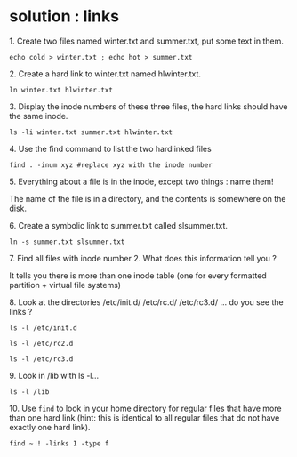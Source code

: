 # solution : links

1\. Create two files named winter.txt and summer.txt, put some text in
them.

    echo cold > winter.txt ; echo hot > summer.txt

2\. Create a hard link to winter.txt named hlwinter.txt.

    ln winter.txt hlwinter.txt

3\. Display the inode numbers of these three files, the hard links
should have the same inode.

    ls -li winter.txt summer.txt hlwinter.txt

4\. Use the find command to list the two hardlinked files

    find . -inum xyz #replace xyz with the inode number

5\. Everything about a file is in the inode, except two things : name
them!

The name of the file is in a directory, and the contents is somewhere on
the disk.

6\. Create a symbolic link to summer.txt called slsummer.txt.

    ln -s summer.txt slsummer.txt

7\. Find all files with inode number 2. What does this information tell
you ?

It tells you there is more than one inode table (one for every formatted
partition + virtual file systems)

8\. Look at the directories /etc/init.d/ /etc/rc.d/ /etc/rc3.d/ \... do
you see the links ?

    ls -l /etc/init.d

    ls -l /etc/rc2.d

    ls -l /etc/rc3.d

9\. Look in /lib with ls -l\...

    ls -l /lib

10\. Use `find` to look in your home directory for regular files that
have more than one hard link (hint: this is identical to all regular
files that do not have exactly one hard link).

    find ~ ! -links 1 -type f
